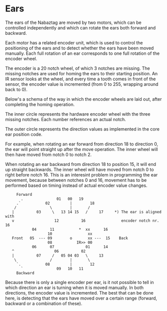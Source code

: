 # Ears

The ears of the Nabaztag are moved by two motors, which can be controlled
independently and which can rotate the ears both forward and backward.

Each motor has a related encoder unit, which is used to control the
positioning of the ears and to detect whether the ears have been moved manually.
Each full rotation of an ear corresponds to one full rotation of the encoder wheel.

The encoder is a 20 notch wheel, of which 3 notches are missing. The missing notches are used for homing the ears to their starting position.
An IR sensor looks at the wheel, and every time a tooth comes in front of the
sensor, the encoder value is incremented (from 0 to 255, wrapping around
back to 0).

Below's a schema of the way in which the encoder wheels are laid out,
after completing the homing operation.

The inner circle represents the hardware encoder wheel with the three missing
notches. Each number references an actual notch.

The outer circle represents the direction values as implemented in the core ear
position code.

For example, when rotating an ear forward from direction 18 to direction 0,
the ear will point straight up after the move operation. The inner wheel
will then have moved from notch 0 to notch 2.

When rotating an ear backward from direction 18 to position 15, it will
end up straight backwards. The inner wheel will have moved from notch 0
to right before notch 16. This is an interesint problem in programming
the ear movement, because between notches 0 and 16, movement has to be
performed based on timing instead of actual encoder value changes.

```
     Forward
       .               01   00   19
     .`           02         |        18
    /               \        |       /
   |          03     \   13 14 15   /     17     *) The ear is aligned with
   v                  12          16                encoder notch nr. 16
            04      11           *  xx      16
                   10                xx
   Front   05  --- 09        o       xx ---  15    Back
                   08           IR>> 00
            06      07              01      14
   ^                  06          02
   |          07     /   05 04 03   \     13
    \               /        |       \
     `.           08         |        12
       `               09   10   11
     Backward
```

Because there is only a single encoder per ear, is it not possible to tell
in which direction an ear is turning when it is moved manually. In both
directions, the encoder value is incremented. The best that can be done
here, is detecting that the ears have moved over a certain range (forward,
backward or a combination of these).

